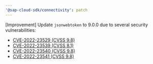 ```yaml
---
'@sap-cloud-sdk/connectivity': patch
---
```


[Improvement] Update `jsonwebtoken` to 9.0.0 due to several security vulnerabilities:

- [CVE-2022-23529 (CVSS 9.8)](https://github.com/advisories/GHSA-27h2-hvpr-p74q)
- [CVE-2022-23539 (CVSS 8.1)](https://github.com/advisories/GHSA-8cf7-32gw-wr33)
- [CVE-2022-23540 (CVSS 9.8)](https://github.com/advisories/GHSA-qwph-4952-7xr6)
- [CVE-2022-23541 (CVSS 9.8)](https://github.com/advisories/GHSA-hjrf-2m68-5959)
